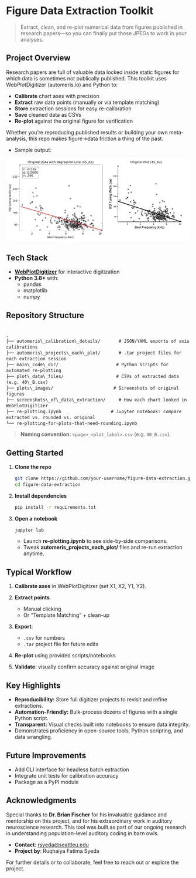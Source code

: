 # Figure Data Extraction Toolkit

> Extract, clean, and re-plot numerical data from figures published in research papers—so you can finally put those JPEGs to work in your analyses.

## Project Overview

Research papers are full of valuable data locked inside static figures for which data is sometimes not publically published. This toolkit uses WebPlotDigitizer (automeris.io) and Python to:

- **Calibrate** chart axes with precision
- **Extract** raw data points (manually or via template matching)
- **Store** extraction sessions for easy re-calibration
- **Save** cleaned data as CSVs
- **Re-plot** against the original figure for verification

Whether you’re reproducing published results or building your own meta-analysis, this repo makes figure→data friction a thing of the past.

* Sample output:

![Image](re-plotted_figures_with_regression_lines/45_A2_regression.png)

## Tech Stack

- **[WebPlotDigitizer](http://automeris.io/WebPlotDigitizer/)** for interactive digitization  
- **Python 3.8+** with:
  - pandas  
  - matplotlib  
  - numpy  

## Repository Structure

```

.
├── automeris\_calibration\_details/       # JSON/YAML exports of axis calibrations
├── automeris\_projects\_each\_plot/       # .tar project files for each extraction session
├── main\_code\_dir/                      # Python scripts for automated re-plotting
├── plot\_data\_files/                    # CSVs of extracted data (e.g. 40\_B.csv)
├── plots\_images/                       # Screenshots of original figures
├── screenshots\_of\_data\_extraction/     # How each chart looked in WebPlotDigitizer
├── re-plotting.ipynb                   # Jupyter notebook: compare extracted vs. rounded vs. original
└── re-plotting-for-plots-that-need-rounding.ipynb

````

> **Naming convention:** `<page>_<plot_label>.csv` (e.g. `40_B.csv`).

## Getting Started

1. **Clone the repo**

   ```bash
   git clone https://github.com/your-username/figure-data-extraction.git
   cd figure-data-extraction


2. **Install dependencies**

   ```bash
   pip install -r requirements.txt
   ```

3. **Open a notebook**

   ```bash
   jupyter lab
   ```

   * Launch **re-plotting.ipynb** to see side-by-side comparisons.
   * Tweak **automeris\_projects\_each\_plot/** files and re-run extraction anytime.

## Typical Workflow

1. **Calibrate axes** in WebPlotDigitizer (set X1, X2, Y1, Y2).
2. **Extract points**

   * Manual clicking
   * Or “Template Matching” + clean-up
3. **Export**:

   * `.csv` for numbers
   * `.tar` project file for future edits
4. **Re-plot** using provided scripts/notebooks
5. **Validate**: visually confirm accuracy against original image

## Key Highlights

* **Reproducibility:** Store full digitizer projects to revisit and refine extractions.
* **Automation-Friendly:** Bulk-process dozens of figures with a single Python script.
* **Transparent:** Visual checks built into notebooks to ensure data integrity.
* Demonstrates proficiency in open-source tools, Python scripting, and data wrangling.

## Future Improvements

* Add CLI interface for headless batch extraction
* Integrate unit tests for calibration accuracy
* Package as a PyPI module

## Acknowledgments

Special thanks to **Dr. Brian Fischer** for his invaluable guidance and mentorship on this project, and for his extraordinary work in auditory neuroscience research. This tool was built as part of our ongoing research in understanding population-level auditory coding in barn owls.

* **Contact**: rsyeda@seattleu.edu
* **Project by**: Ruqhaiya Fatima Syeda

For further details or to collaborate, feel free to reach out or explore the project. 

